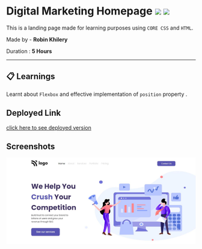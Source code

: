 # Digital Marketing Homepage ![](https://img.shields.io/badge/-HTML-orange) ![](https://img.shields.io/badge/-CSS-yellowgreen)
  
 This is a landing page made for learning purposes using `CORE CSS` and `HTML`. 


Made by - **Robin Khilery**

Duration : **5 Hours**

***
 
## :clipboard: Learnings
Learnt  about `Flexbox`  and effective implementation of `position` property .

## Deployed Link
 [click here to see deployed version](https://digital-marketing-homepage-link.netlify.app/ "Click to Visit Link") 


## Screenshots
![](./assets/Screenshot.JPG)




 